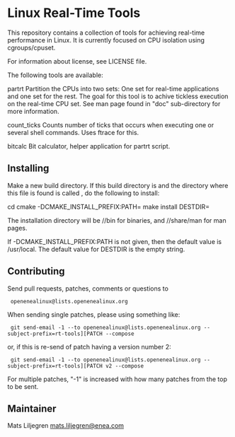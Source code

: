 Linux Real-Time Tools
=====================

This repository contains a collection of tools for achieving real-time
performance in Linux. It is currently focused on CPU isolation using
cgroups/cpuset.

For information about license, see LICENSE file.

The following tools are available:

partrt        Partition the CPUs into two sets: One set for real-time
              applications and one set for the rest. The goal for this tool is
              to achive tickless execution on the real-time CPU set.
              See man page found in "doc" sub-directory for more information.

count_ticks   Counts number of ticks that occurs when executing one or several
              shell commands. Uses ftrace for this.

bitcalc       Bit calculator, helper application for partrt script.

Installing
----------
Make a new build directory. If this build directory is <build root> and the
directory where this file is found is called <src root>, do the following
to install:

cd <build root>
cmake <src root> -DCMAKE_INSTALL_PREFIX:PATH=<prefix>
make install DESTDIR=<destdir>

The installation directory will be <destdir>/<prefix>/bin for binaries,
and <destdir>/<prefix>/share/man for man pages.

If -DCMAKE_INSTALL_PREFIX:PATH is not given, then the default value is
/usr/local. The default value for DESTDIR is the empty string.

Contributing
------------

Send pull requests, patches, comments or questions to

     openenealinux@lists.openenealinux.org

When sending single patches, please using something like:

     git send-email -1 --to openenealinux@lists.openenealinux.org --subject-prefix=rt-tools][PATCH --compose

or, if this is re-send of patch having a version number 2:

     git send-email -1 --to openenealinux@lists.openenealinux.org --subject-prefix=rt-tools][PATCH v2 --compose

For multiple patches, "-1" is increased with how many patches from the top to
be sent.

Maintainer
----------

Mats Liljegren <mats.liljegren@enea.com>
